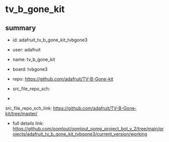 # tv_b_gone_kit
 
## summary 
* id: adafruit_tv_b_gone_kit_tvbgone3
* user: adafruit
* name: tv_b_gone_kit
* board: tvbgone3
* repo: https://github.com/adafruit/TV-B-Gone-kit



* src_file_repo_sch: 
*
 src_file_repo_sch_link: https://github.com/adafruit/TV-B-Gone-kit/tree/master/
* full details link: https://github.com/oomlout/oomlout_oomp_project_bot_v_2/tree/main/projects/adafruit_tv_b_gone_kit_tvbgone3/current_version/working  






